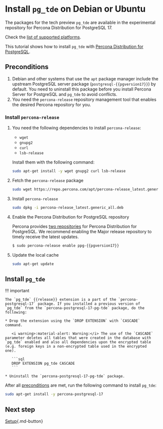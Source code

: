# Install `pg_tde` on Debian or Ubuntu

The packages for the tech preview `pg_tde` are available in the experimental repository for Percona Distribution for PostgreSQL 17. 

Check the [list of supported platforms](install.md#__tabbed_1_2).

This tutorial shows how to install `pg_tde` with [Percona Distribution for PostgreSQL](https://docs.percona.com/postgresql/latest/index.html).

## Preconditions

1. Debian and other systems that use the `apt` package manager include the upstream PostgreSQL server package (`postgresql-{{pgversion17}}`) by default. You need to uninstall this package before you install Percona Server for PostgreSQL and `pg_tde` to avoid conflicts.
2. You need the `percona-release` repository management tool that enables the desired Percona repository for you.


### Install `percona-release`

1. You need the following dependencies to install `percona-release`:
    
    - `wget`
    - `gnupg2`
    - `curl`
    - `lsb-release`
    
    Install them with the following command:
    
    ```bash
    sudo apt-get install -y wget gnupg2 curl lsb-release
    ```
    
2. Fetch the `percona-release` package

    ```bash
    sudo wget https://repo.percona.com/apt/percona-release_latest.generic_all.deb
    ```

3. Install `percona-release`

    ```bash
    sudo dpkg -i percona-release_latest.generic_all.deb
    ```

4. Enable the Percona Distribution for PostgreSQL repository

    Percona provides [two repositories](repo-overview.md) for Percona Distribution for PostgreSQL. We recommend enabling the Major release repository to timely receive the latest updates. 

    ```{.bash data-prompt="$"}
    $ sudo percona-release enable ppg-{{pgversion17}} 
    ```

6. Update the local cache

    ```bash
    sudo apt-get update
    ```

## Install `pg_tde`

!!! important

    The `pg_tde` {{release}} extension is a part of the `percona-postgresql-17` package. If you installed a previous version of `pg_tde` from the `percona-postgresql-17-pg-tde` package, do the following:

    * Drop the extension using the `DROP EXTENSION` with `CASCADE` command.

       <i warning>:material-alert: Warning:</i> The use of the `CASCADE` parameter deletes all tables that were created in the database with `pg_tde` enabled and also all dependencies upon the encrypted table (e.g. foreign keys in a non-encrypted table used in the encrypted one).    

       ```sql
       DROP EXTENSION pg_tde CASCADE
       ```

    * Uninstall the `percona-postgresql-17-pg-tde` package.  

After all [preconditions](#preconditions) are met, run the following command to install `pg_tde`:


```bash
sudo apt-get install -y percona-postgresql-17 
```


## Next step 

[Setup](setup.md){.md-button}
